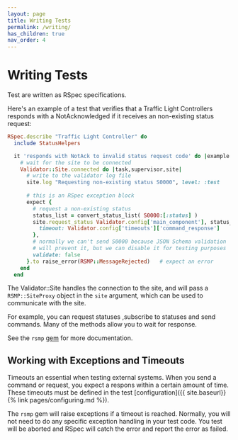 ```yaml
---
layout: page
title: Writing Tests
permalink: /writing/
has_children: true
nav_order: 4
---
```


# Writing Tests
Test are written as RSpec specifications.

Here's an example of a test that verifies that a Traffic Light Controllers responds with a NotAcknowledged if it receives an non-existing status request:

```ruby
RSpec.describe "Traffic Light Controller" do
  include StatusHelpers

  it 'responds with NotAck to invalid status request code' do |example|
    # wait for the site to be connected
    Validator::Site.connected do |task,supervisor,site|
      # write to the validator log file
      site.log "Requesting non-existing status S0000", level: :test
      
      # this is an RSpec exception block
      expect {
        # request a non-existing status
        status_list = convert_status_list( S0000:[:status] )
        site.request_status Validator.config['main_component'], status_list, collect: {
          timeout: Validator.config['timeouts']['command_response']
        },
        # normally we can't send S0000 because JSON Schema validation
        # will prevent it, but we can disable it for testing purposes
        validate: false
      }.to raise_error(RSMP::MessageRejected)   # expect an error
    end
  end
```

The Validator::Site handles the connection to the site, and will pass a `RSMP::SiteProxy` object in the `site` argument, which can be used to communicate with the site. 

For example, you can request statuses ,subscribe to statuses and send commands. Many of the methods allow you to wait for response.

See the `rsmp` [gem](https://github.com/rsmp-nordic/rsmp) for more documentation.

## Working with Exceptions and Timeouts
Timeouts an essential when testing external systems. When you send a command or request, you expect a respons within a certain amount of time. These timeouts must be defined in the test [configuration]({{ site.baseurl}}{% link pages/configuring.md %}).

The `rsmp` gem will raise exceptions if a timeout is reached. Normally, you will not need to do any specific exception handling in your test code. You test will be aborted and RSpec will catch the error and report the error as failed.


